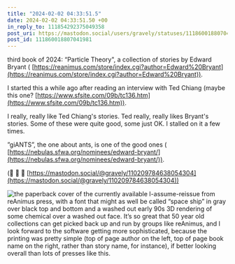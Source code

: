 ```yaml
---
title: "2024-02-02 04:33:51.5"
date: 2024-02-02 04:33:51.50 +00
in_reply_to: 111854292375049358
post_uri: https://mastodon.social/users/gravely/statuses/111860018807041981
post_id: 111860018807041981
---
```

third book of 2024: “Particle Theory", a collection of stories by Edward Bryant ( [https://reanimus.com/store/index.cgi?author=Edward%20Bryant](https://reanimus.com/store/index.cgi?author=Edward%20Bryant)).

I started this a while ago after reading an interview with Ted Chiang (maybe this one? [https://www.sfsite.com/09b/tc136.htm](https://www.sfsite.com/09b/tc136.htm)).

I really, really like Ted Chiang's stories. Ted really, really likes Bryant's stories. Some of these were quite good, some just OK. I stalled on it a few times.

”giANTS”, the one about ants, is one of the good ones ( [https://nebulas.sfwa.org/nominees/edward-bryant/](https://nebulas.sfwa.org/nominees/edward-bryant/)).

(🐜 🐜 🐜 [https://mastodon.social/@gravely/110209784638054304](https://mastodon.social/@gravely/110209784638054304))


![the paperback cover of the currently available I-assume-reissue from reAnimus press, with a font that might as well be called “space ship” in gray over black top and bottom and a washed out early 90s 3D rendering of some chemical over a washed out face. It’s so great that 50 year old collections can get picked back up and run by groups like reAnimus, and I look forward to the software getting more sophisticated, because the printing was pretty simple (top of page author on the left, top of page book name on the right, rather than story name, for instance), if better looking overall than lots of presses like this.](/images/111860018555089813.jpeg)

